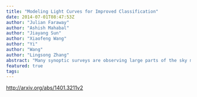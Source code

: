 ```yaml
---
title: "Modeling Light Curves for Improved Classification"
date: 2014-07-01T08:47:53Z
author: "Julian Faraway"
author: "Ashish Mahabal"
author: "Jiayang Sun"
author: "Xiaofeng Wang"
author: "Yi"
author: "Wang"
author: "Lingsong Zhang"
abstract: "Many synoptic surveys are observing large parts of the sky multiple times. The resulting lightcurves provide a wonderful window to the dynamic nature of the universe. However, there are many significant challenges in analyzing these light curves. These include heterogeneity of the data, irregularly sampled data, missing data, censored data, known but variable measurement errors, and most importantly, the need to classify in astronomical objects in real time using these imperfect light curves. We describe a modeling-based approach using Gaussian process regression for generating critical measures representing features for the classification of such lightcurves. We demonstrate that our approach performs better by comparing it with past methods. Finally, we provide future directions for use in sky-surveys that are getting even bigger by the day."
featured: true
tags:
---
```

http://arxiv.org/abs/1401.3211v2